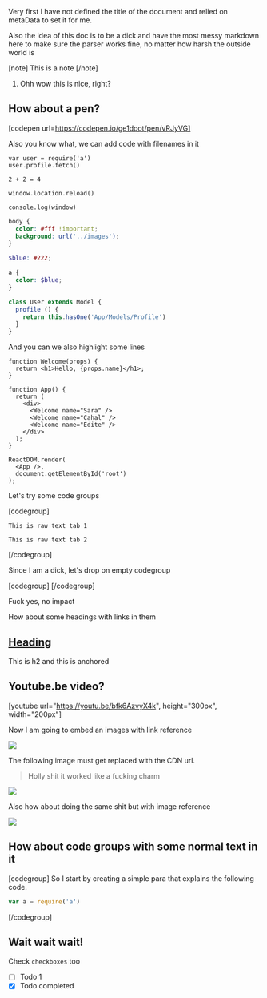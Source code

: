 Very first I have not defined the title of the document and relied on metaData to set it for
me.

Also the idea of this doc is to be a dick and have the most messy markdown here to make sure the parser works fine, no matter how harsh the outside world is

[note]
This is a note
[/note]

1. Ohh wow this is nice, right?


## How about a pen?
[codepen url=https://codepen.io/ge1doot/pen/vRJyVG]

Also you know what, we can add code with filenames in it

```js{}{index.js}
var user = require('a')
user.profile.fetch()

2 + 2 = 4

window.location.reload()

console.log(window)
```

```css
body {
  color: #fff !important;
  background: url('../images');
}
```

```scss
$blue: #222;

a {
  color: $blue;
}
```


```js
class User extends Model {
  profile () {
    return this.hasOne('App/Models/Profile')
  }
}
```

And you can we also highlight some lines

```jsx{1,2,6-8}{index.js}
function Welcome(props) {
  return <h1>Hello, {props.name}</h1>;
}

function App() {
  return (
    <div>
      <Welcome name="Sara" />
      <Welcome name="Cahal" />
      <Welcome name="Edite" />
    </div>
  );
}

ReactDOM.render(
  <App />,
  document.getElementById('root')
);
```

Let's try some code groups

[codegroup]
```text{}{Tab no 1}
This is raw text tab 1
```

```text{}{Tab no 2}
This is raw text tab 2
```
[/codegroup]

Since I am a dick, let's drop on empty codegroup

[codegroup]
[/codegroup]

Fuck yes, no impact

How about some headings with links in them

## [Heading](#anchored)
This is h2 and this is anchored

## Youtube.be video?
[youtube url="https://youtu.be/bfk6AzvyX4k", height="300px", width="200px"]

Now I am going to embed an images with link reference

![][logo]

[logo]: https://edge.adonisjs.com/images/edge-colored-logo.svg


The following image must get replaced with the CDN url.

> Holly shit it worked like a fucking charm

![](../images/mug.png)

Also how about doing the same shit but with image reference

![][mug]

[mug]:../images/mug.png

## How about code groups with some normal text in it

[codegroup]
So I start by creating a simple para that explains the following code.

```js
var a = require('a')
```
[/codegroup]

## Wait wait wait!
Check `checkboxes` too

- [ ] Todo 1
- [x] Todo completed
